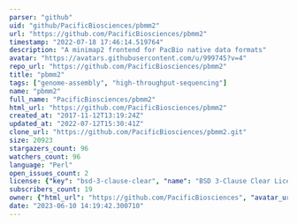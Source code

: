 ```yaml
---
parser: "github"
uid: "github/PacificBiosciences/pbmm2"
url: "https://github.com/PacificBiosciences/pbmm2"
timestamp: "2022-07-18 17:46:14.519764"
description: "A minimap2 frontend for PacBio native data formats"
avatar: "https://avatars.githubusercontent.com/u/999745?v=4"
repo_url: "https://github.com/PacificBiosciences/pbmm2"
title: "pbmm2"
tags: ["genome-assembly", "high-throughput-sequencing"]
name: "pbmm2"
full_name: "PacificBiosciences/pbmm2"
html_url: "https://github.com/PacificBiosciences/pbmm2"
created_at: "2017-11-12T13:19:24Z"
updated_at: "2022-07-12T15:30:41Z"
clone_url: "https://github.com/PacificBiosciences/pbmm2.git"
size: 20923
stargazers_count: 96
watchers_count: 96
language: "Perl"
open_issues_count: 2
license: {"key": "bsd-3-clause-clear", "name": "BSD 3-Clause Clear License", "spdx_id": "BSD-3-Clause-Clear", "url": "https://api.github.com/licenses/bsd-3-clause-clear", "node_id": "MDc6TGljZW5zZTIx"}
subscribers_count: 19
owner: {"html_url": "https://github.com/PacificBiosciences", "avatar_url": "https://avatars.githubusercontent.com/u/999745?v=4", "login": "PacificBiosciences", "type": "Organization"}
date: "2023-06-10 14:19:42.300710"
---
```

